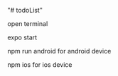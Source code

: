 
"# todoList"

open terminal

expo start

npm run android for android device

npm ios for ios device
